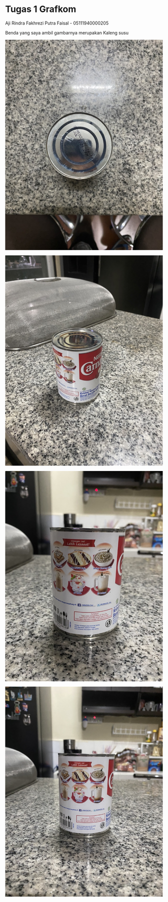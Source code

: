 # Tugas 1 Grafkom

Aji Rindra Fakhrezi Putra Faisal - 05111940000205

Benda yang saya ambil gambarnya merupakan Kaleng susu

![Hasil](https://github.com/cg2021a/tugas-1-Crazy-Newbie/blob/main/foto%201.jpg)

![Hasil](https://github.com/cg2021a/tugas-1-Crazy-Newbie/blob/main/foto%202.jpg)

![Hasil](https://github.com/cg2021a/tugas-1-Crazy-Newbie/blob/main/foto%203.jpg)

![Hasil](https://github.com/cg2021a/tugas-1-Crazy-Newbie/blob/main/foto%204.jpg)

